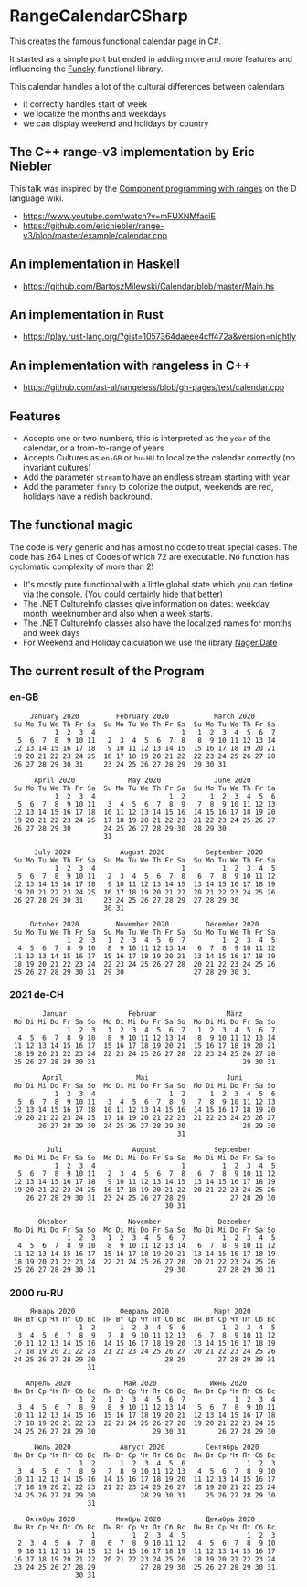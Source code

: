 # RangeCalendarCSharp

This creates the famous functional calendar page in C#.

It started as a simple port but ended in adding more and more features and influencing the [Funcky](https://github.com/polyadic/funcky/) functional library.

This calendar handles a lot of the cultural differences between calendars
* it correctly handles start of week
* we localize the months and weekdays 
* we can display weekend and holidays by country

## The C++ range-v3 implementation by Eric Niebler

This talk was inspired by the [Component programming with ranges](https://wiki.dlang.org/Component_programming_with_ranges) on the D language wiki.


* https://www.youtube.com/watch?v=mFUXNMfaciE
* https://github.com/ericniebler/range-v3/blob/master/example/calendar.cpp

## An implementation in Haskell

* https://github.com/BartoszMilewski/Calendar/blob/master/Main.hs

## An implementation in Rust
* https://play.rust-lang.org/?gist=1057364daeee4cff472a&version=nightly

## An implementation with rangeless in C++

* https://github.com/ast-al/rangeless/blob/gh-pages/test/calendar.cpp

## Features

* Accepts one or two numbers, this is interpreted as the `year` of the calendar, or a from-to-range of years
* Accepts Cultures as `en-GB` or `hu-HU` to localize the calendar correctly (no invariant cultures)
* Add the parameter `stream` to have an endless stream starting with year
* Add the parameter `fancy` to colorize the output, weekends are red, holidays have a redish backround.

## The functional magic

The code is very generic and has almost no code to treat special cases. The code has 264 Lines of Codes of which 72 are executable. No function has cyclomatic complexity of more than 2!

* It's mostly pure functional with a little global state which you can define via the console. (You could certainly hide that better)
* The .NET CultureInfo classes give information on dates: weekday, month, weeknumber and also when a week starts.
* The .NET CultureInfo classes also have the localized names for months and week days
* For Weekend and Holiday calculation we use the library [Nager.Date](https://github.com/nager/Nager.Date)

## The current result of the Program

### en-GB

```
     January 2020         February 2020           March 2020
 Su Mo Tu We Th Fr Sa  Su Mo Tu We Th Fr Sa  Su Mo Tu We Th Fr Sa
           1  2  3  4                     1   1  2  3  4  5  6  7
  5  6  7  8  9 10 11   2  3  4  5  6  7  8   8  9 10 11 12 13 14
 12 13 14 15 16 17 18   9 10 11 12 13 14 15  15 16 17 18 19 20 21
 19 20 21 22 23 24 25  16 17 18 19 20 21 22  22 23 24 25 26 27 28
 26 27 28 29 30 31     23 24 25 26 27 28 29  29 30 31

      April 2020             May 2020             June 2020
 Su Mo Tu We Th Fr Sa  Su Mo Tu We Th Fr Sa  Su Mo Tu We Th Fr Sa
           1  2  3  4                  1  2      1  2  3  4  5  6
  5  6  7  8  9 10 11   3  4  5  6  7  8  9   7  8  9 10 11 12 13
 12 13 14 15 16 17 18  10 11 12 13 14 15 16  14 15 16 17 18 19 20
 19 20 21 22 23 24 25  17 18 19 20 21 22 23  21 22 23 24 25 26 27
 26 27 28 29 30        24 25 26 27 28 29 30  28 29 30
                       31

      July 2020            August 2020          September 2020
 Su Mo Tu We Th Fr Sa  Su Mo Tu We Th Fr Sa  Su Mo Tu We Th Fr Sa
           1  2  3  4                     1         1  2  3  4  5
  5  6  7  8  9 10 11   2  3  4  5  6  7  8   6  7  8  9 10 11 12
 12 13 14 15 16 17 18   9 10 11 12 13 14 15  13 14 15 16 17 18 19
 19 20 21 22 23 24 25  16 17 18 19 20 21 22  20 21 22 23 24 25 26
 26 27 28 29 30 31     23 24 25 26 27 28 29  27 28 29 30
                       30 31

     October 2020         November 2020         December 2020
 Su Mo Tu We Th Fr Sa  Su Mo Tu We Th Fr Sa  Su Mo Tu We Th Fr Sa
              1  2  3   1  2  3  4  5  6  7         1  2  3  4  5
  4  5  6  7  8  9 10   8  9 10 11 12 13 14   6  7  8  9 10 11 12
 11 12 13 14 15 16 17  15 16 17 18 19 20 21  13 14 15 16 17 18 19
 18 19 20 21 22 23 24  22 23 24 25 26 27 28  20 21 22 23 24 25 26
 25 26 27 28 29 30 31  29 30                 27 28 29 30 31
```

### 2021 de-CH

```
        Januar               Februar                 März
 Mo Di Mi Do Fr Sa So  Mo Di Mi Do Fr Sa So  Mo Di Mi Do Fr Sa So
              1  2  3   1  2  3  4  5  6  7   1  2  3  4  5  6  7
  4  5  6  7  8  9 10   8  9 10 11 12 13 14   8  9 10 11 12 13 14
 11 12 13 14 15 16 17  15 16 17 18 19 20 21  15 16 17 18 19 20 21
 18 19 20 21 22 23 24  22 23 24 25 26 27 28  22 23 24 25 26 27 28
 25 26 27 28 29 30 31                                    29 30 31

        April                  Mai                   Juni
 Mo Di Mi Do Fr Sa So  Mo Di Mi Do Fr Sa So  Mo Di Mi Do Fr Sa So
           1  2  3  4                  1  2      1  2  3  4  5  6
  5  6  7  8  9 10 11   3  4  5  6  7  8  9   7  8  9 10 11 12 13
 12 13 14 15 16 17 18  10 11 12 13 14 15 16  14 15 16 17 18 19 20
 19 20 21 22 23 24 25  17 18 19 20 21 22 23  21 22 23 24 25 26 27
       26 27 28 29 30  24 25 26 27 28 29 30              28 29 30
                                         31

         Juli                 August              September
 Mo Di Mi Do Fr Sa So  Mo Di Mi Do Fr Sa So  Mo Di Mi Do Fr Sa So
           1  2  3  4                     1         1  2  3  4  5
  5  6  7  8  9 10 11   2  3  4  5  6  7  8   6  7  8  9 10 11 12
 12 13 14 15 16 17 18   9 10 11 12 13 14 15  13 14 15 16 17 18 19
 19 20 21 22 23 24 25  16 17 18 19 20 21 22  20 21 22 23 24 25 26
    26 27 28 29 30 31  23 24 25 26 27 28 29           27 28 29 30
                                      30 31

       Oktober               November              Dezember
 Mo Di Mi Do Fr Sa So  Mo Di Mi Do Fr Sa So  Mo Di Mi Do Fr Sa So
              1  2  3   1  2  3  4  5  6  7         1  2  3  4  5
  4  5  6  7  8  9 10   8  9 10 11 12 13 14   6  7  8  9 10 11 12
 11 12 13 14 15 16 17  15 16 17 18 19 20 21  13 14 15 16 17 18 19
 18 19 20 21 22 23 24  22 23 24 25 26 27 28  20 21 22 23 24 25 26
 25 26 27 28 29 30 31                 29 30        27 28 29 30 31
```

### 2000 ru-RU

```
     Январь 2020           Февраль 2020           Март 2020
 Пн Вт Ср Чт Пт Сб Вс  Пн Вт Ср Чт Пт Сб Вс  Пн Вт Ср Чт Пт Сб Вс
                 1  2      1  2  3  4  5  6         1  2  3  4  5
  3  4  5  6  7  8  9   7  8  9 10 11 12 13   6  7  8  9 10 11 12
 10 11 12 13 14 15 16  14 15 16 17 18 19 20  13 14 15 16 17 18 19
 17 18 19 20 21 22 23  21 22 23 24 25 26 27  20 21 22 23 24 25 26
 24 25 26 27 28 29 30                 28 29        27 28 29 30 31
                   31

    Апрель 2020             Май 2020             Июнь 2020
 Пн Вт Ср Чт Пт Сб Вс  Пн Вт Ср Чт Пт Сб Вс  Пн Вт Ср Чт Пт Сб Вс
                 1  2   1  2  3  4  5  6  7            1  2  3  4
  3  4  5  6  7  8  9   8  9 10 11 12 13 14   5  6  7  8  9 10 11
 10 11 12 13 14 15 16  15 16 17 18 19 20 21  12 13 14 15 16 17 18
 17 18 19 20 21 22 23  22 23 24 25 26 27 28  19 20 21 22 23 24 25
 24 25 26 27 28 29 30              29 30 31        26 27 28 29 30

      Июль 2020            Август 2020          Сентябрь 2020
 Пн Вт Ср Чт Пт Сб Вс  Пн Вт Ср Чт Пт Сб Вс  Пн Вт Ср Чт Пт Сб Вс
                 1  2      1  2  3  4  5  6               1  2  3
  3  4  5  6  7  8  9   7  8  9 10 11 12 13   4  5  6  7  8  9 10
 10 11 12 13 14 15 16  14 15 16 17 18 19 20  11 12 13 14 15 16 17
 17 18 19 20 21 22 23  21 22 23 24 25 26 27  18 19 20 21 22 23 24
 24 25 26 27 28 29 30           28 29 30 31     25 26 27 28 29 30
                   31

    Октябрь 2020          Ноябрь 2020           Декабрь 2020
 Пн Вт Ср Чт Пт Сб Вс  Пн Вт Ср Чт Пт Сб Вс  Пн Вт Ср Чт Пт Сб Вс
                    1         1  2  3  4  5               1  2  3
  2  3  4  5  6  7  8   6  7  8  9 10 11 12   4  5  6  7  8  9 10
  9 10 11 12 13 14 15  13 14 15 16 17 18 19  11 12 13 14 15 16 17
 16 17 18 19 20 21 22  20 21 22 23 24 25 26  18 19 20 21 22 23 24
 23 24 25 26 27 28 29           27 28 29 30  25 26 27 28 29 30 31
                30 31
```
